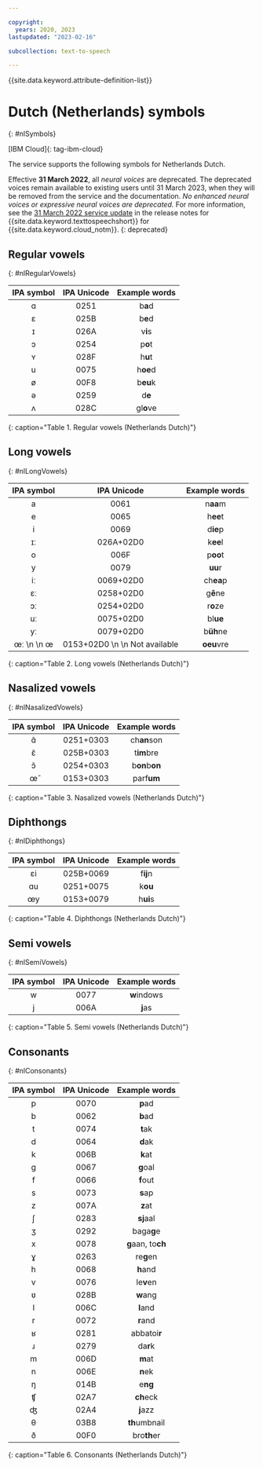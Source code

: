 ```yaml
---

copyright:
  years: 2020, 2023
lastupdated: "2023-02-16"

subcollection: text-to-speech

---
```


{{site.data.keyword.attribute-definition-list}}

# Dutch (Netherlands) symbols
{: #nlSymbols}

[IBM Cloud]{: tag-ibm-cloud}

The service supports the following symbols for Netherlands Dutch.

Effective **31 March 2022**, all *neural voices* are deprecated. The deprecated voices remain available to existing users until 31 March 2023, when they will be removed from the service and the documentation. *No enhanced neural voices or expressive neural voices are deprecated.* For more information, see the [31 March 2022 service update](/docs/text-to-speech?topic=text-to-speech-release-notes#text-to-speech-31march2022) in the release notes for {{site.data.keyword.texttospeechshort}} for {{site.data.keyword.cloud_notm}}.
{: deprecated}

## Regular vowels
{: #nlRegularVowels}

| IPA symbol | IPA Unicode | Example words |
|:----------:|:-----------:|:-------------:|
| &#593; | 0251 | b**a**d |
| &#603; | 025B | b**e**d |
| &#618; | 026A | v**i**s |
| &#596; | 0254 | p**o**t |
| &#655; | 028F | h**u**t |
| u | 0075 | h**oe**d |
| &#248; | 00F8 | b**eu**k |
| &#601; | 0259 | d**e** |
| &#652; | 028C | gl**o**ve |
{: caption="Table 1. Regular vowels (Netherlands Dutch)"}

## Long vowels
{: #nlLongVowels}

| IPA symbol | IPA Unicode | Example words |
|:----------:|:-----------:|:-------------:|
| a | 0061 | n**aa**m |
| e | 0065 | h**ee**t |
| i | 0069 | d**ie**p |
| &#618;&#720; | 026A+02D0 | k**ee**l |
| o | 006F | p**oo**t |
| y | 0079 | **uu**r |
| &#105;&#720; | 0069+02D0 | ch**ea**p |
| &#603;&#720; | 0258+02D0 | g**ê**ne |
| &#596;&#720; | 0254+02D0 | r**o**ze |
| &#117;&#720; | 0075+02D0 | bl**ue** |
| &#121;&#720; | 0079+02D0 | b**üh**ne |
| &#339;&#720;  \n   \n &#339; | 0153+02D0  \n   \n Not available | **oeu**vre |
{: caption="Table 2. Long vowels (Netherlands Dutch)"}

## Nasalized vowels
{: #nlNasalizedVowels}

| IPA symbol | IPA Unicode | Example words |
|:----------:|:-----------:|:-------------:|
| &#593;&#771; | 0251+0303 | ch**an**son |
| &#603;&#771; | 025B+0303 | t**im**bre |
| &#596;&#771; | 0254+0303 | b**on**b**on** |
| &#339;&#771; | 0153+0303 | parf**um** |
{: caption="Table 3. Nasalized vowels (Netherlands Dutch)"}

## Diphthongs
{: #nlDiphthongs}

| IPA symbol | IPA Unicode | Example words |
|:----------:|:-----------:|:-------------:|
| &#603;&#105; | 025B+0069 | f**ij**n |
| &#593;&#117; | 0251+0075 | k**ou** |
| &#339;&#121; | 0153+0079 | h**ui**s |
{: caption="Table 4. Diphthongs (Netherlands Dutch)"}

## Semi vowels
{: #nlSemiVowels}

| IPA symbol | IPA Unicode | Example words |
|:----------:|:-----------:|:-------------:|
| w | 0077 | **w**indows |
| j | 006A | **j**as |
{: caption="Table 5. Semi vowels (Netherlands Dutch)"}

## Consonants
{: #nlConsonants}

| IPA symbol | IPA Unicode | Example words |
|:----------:|:-----------:|:-------------:|
| p | 0070 | **p**ad |
| b | 0062 | **b**ad |
| t | 0074 | **t**ak |
| d | 0064 | **d**ak |
| k | 006B | **k**at |
| g | 0067 | **g**oal |
| f | 0066 | **f**out |
| s | 0073 | **s**ap |
| z | 007A | **z**at |
| &#643; | 0283 | **sj**aal |
| &#658; | 0292 | baga**g**e |
| x | 0078 | **g**aan, to**ch** |
| &#611; | 0263 | re**g**en |
| h | 0068 | **h**and |
| v | 0076 | le**v**en |
| &#651; | 028B | **w**ang |
| l | 006C | **l**and |
| r | 0072 | **r**and |
| &#641; | 0281 | abbatoi**r** |
| &#633; | 0279 | da**r**k |
| m | 006D | **m**at |
| n | 006E | **n**ek |
| &#331; | 014B | e**ng** |
| &#679; | 02A7 | **ch**eck |
| &#676; | 02A4 | **j**azz |
| &#952; | 03B8 | **th**umbnail |
| &#240; | 00F0 | bro**th**er |
{: caption="Table 6. Consonants (Netherlands Dutch)"}
